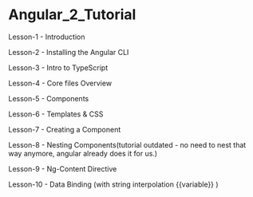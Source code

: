 # Angular_2_Tutorial

Lesson-1 - Introduction

Lesson-2 - Installing the Angular CLI

Lesson-3 - Intro to TypeScript

Lesson-4 - Core files Overview

Lesson-5 - Components

Lesson-6 - Templates & CSS

Lesson-7 - Creating a Component

Lesson-8 - Nesting Components(tutorial outdated - no need to nest that way anymore, angular already does it for us.)

Lesson-9 - Ng-Content Directive

Lesson-10 - Data Binding (with string interpolation {{variable}} )
